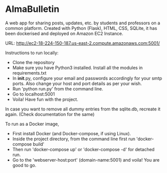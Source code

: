 # AlmaBulletin
A web app for sharing posts, updates, etc. by students and professors on a common platform. Created with Python (Flask), HTML, CSS, SQLite, it has been dockerised and deployed on Amazon EC2 Instance. 

URL: http://ec2-18-224-150-187.us-east-2.compute.amazonaws.com:5001/

Instructions to run locally:
* Clone the repository
* Make sure you have Python3 installed. Install all the modules in requirements.txt
* In __init__.py, configure your email and passwords accordingly for your smtp ports. Also change your host and port details as per your wish.
* Run 'python run.py' from the command line.
* Go to localhost:5001
* Voila! Have fun with the project.

In case you want to remove all dummy entries from the sqlite.db, recreate it again. (Check documentation for the same)

To run as a Docker image, 
* First install Docker (and Docker-compose, if using Linux). 
* Inside the project directory, from the command line first run 'docker-compose build'
* Then run 'docker-compose up' or 'docker-compose -d' for detached run.
* Go to the 'webserver-host:port' (domain-name:5001) and voila! You are good to go.
